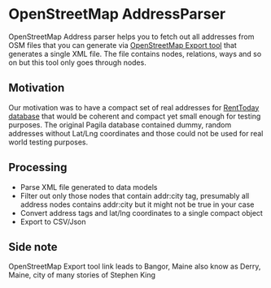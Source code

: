# OpenStreetMap AddressParser
OpenStreetMap Address parser helps you to fetch out all addresses from OSM files that you can generate via [OpenStreetMap Export tool](https://www.openstreetmap.org/export#map=13/44.8078/-68.7567) that generates a single XML file. The file contains nodes, relations, ways and so on but this tool only goes through nodes.

## Motivation
Our motivation was to have a compact set of real addresses for [RentToday database](https://github.com/keenmate/renttoday-database) that would be coherent and compact yet small enough for testing purposes. The original Pagila database contained dummy, random addresses without Lat/Lng coordinates and those could not be used for real world testing purposes.

## Processing
- Parse XML file generated to data models
- Filter out only those nodes that contain addr:city tag, presumably all address nodes contains addr:city but it might not be true in your case
- Convert address tags and lat/lng coordinates to a single compact object
- Export to CSV/Json

## Side note
OpenStreetMap Export tool link leads to Bangor, Maine also know as Derry, Maine, city of many stories of Stephen King
